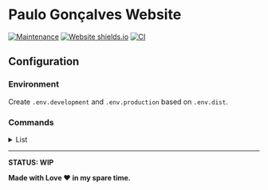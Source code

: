 # Paulo Gonçalves Website
[![Maintenance](https://img.shields.io/badge/Maintained%3F-yes-green.svg)](https://github.com/paulogoncalvs/pg-web)
[![Website shields.io](https://img.shields.io/website-up-down-green-red/http/shields.io.svg)](https://www.paulogoncalves.dev/)
[![CI](https://github.com/paulogoncalvs/pg-web/actions/workflows/test.yml/badge.svg)](https://github.com/paulogoncalvs/pg-web/actions/workflows/test.yml)

## Configuration

### Environment

Create `.env.development` and `.env.production` based on `.env.dist`.

### Commands

<details>
<summary>List</summary>

| COMMAND                        | DESCRIPTION                                     |
|:-------------------------------|-------------------------------------------------|
| **BUILD**                      |                                                 |
| `yarn prebuild`                | Generate sitemap                                |
| `yarn build`                   | Generate dist                                   |
| **SERVER**                     |                                                 |
| `yarn start:dev`               | Start **Development** server                    |
| `yarn start:prod`              | Generate dist + Start **Production** server     |
| `yarn start:prod:server`       | Start Production server without dist generation |
| **TESTS**                      |                                                 |
| `yarn tests:jest`              | Run Jest tests                                  |
| `yarn tests:jest:update`       | Update Jest tests                               |
| `yarn tests:pw`                | Generate dist + Run Playwright tests            |
| `yarn tests:pw:update`         | Generate dist + Update Playwright tests         |
| `yarn tests:pw:run`            | Run Playwright tests without dist generation    |
| `yarn tests:pw:build`          | Build Playwright docker image                   |
| `yarn tests`                   | Run all tests                                   |
| `yarn tests:update`            | Update all tests                                |
| **PRETTIFY**                   |                                                 |
| `yarn prettify`                | Code formatting - Check                         |
| `yarn prettify:fix`            | Code formatting - Fix                           |
| **LINT**                       |                                                 |
| `yarn lint:ts`                 | Lint TypeScript                                 |
| `yarn lint:ts:fix`             | Lint TypeScript - Fix                           |
| `yarn lint:css`                | Lint CSS                                        |
| `yarn lint:css:fix`            | Lint CSS - Fix                                  |
| `yarn lint`                    | Lint All                                        |
| `yarn lint:fix`                | Lint All - Fix                                  |
| **PACKAGES**                   |                                                 |
| `yarn upgrade:all`             | Upgrade all the packages                        |
| `yarn upgrade:latest`          | Upgrades packages to their latest version       |

</details>

---

**STATUS: WIP**

**Made with Love :heart: in my spare time.**